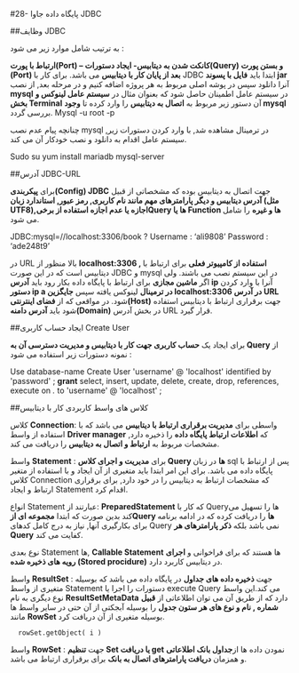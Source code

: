 #28- پایگاه داده جاوا JDBC


##وظایف JDBC


به ترتیب شامل موارد زیر می شود :


**ارتباط با پورت(Port) – کانکت شدن به دیتابیس- ایجاد دستورات(Query) و بستن پورت (Port) بعد از پایان کار با دیتابیس** می باشد. برای کار با JDBC ابتدا باید **فایل با پسوند jar** آنرا دانلود سپس در پوشه اصلی مربوط به هر پروژه اضافه کنیم و در مرحله بعد, از نصب **mysql** در سیستم عامل اطمینان حاصل شود که بعنوان مثال در **سیستم عامل لینوکس و بخش Terminal** آن دستور زیر مربوط به **اتصال به دیتابیس** را وارد کرده تا **وجود mysql** بررسی گردد.
 Mysql -u root -p

چنانچه پیام عدم نصب mysql در ترمینال مشاهده شد, با وارد کردن دستورات زیر, سیستم عامل اقدام به دانلود و نصب خودکار آن می کند.

Sudo su
yum install mariadb mysql-server


##آدرس JDBC-URL 


برای **پیکربندی(Config) JDBC** جهت اتصال به دیتابیس بوده که مشخصاتی از قبیل **آدرس دیتابیس و دیگر پارامترهای مهم مانند نام کاربری, رمز عبور, استاندارد زبان (مثل UTF8),اجازه یا عدم اجازه استفاده از برخیQuery ها یا Function ها و غیره** را شامل می شود.

JDBC:mysql=//localhost:3306/book ? Username : ‘ali9808’ Password : ‘ade248t9’

در URL بالا منظور از **localhost:3306 , استفاده از کامپیوتر فعلی** برای ارتباط با دیتابیس است که در این صورت JDBC و  mysql در این سیستم نصب می باشند. ولی اگر **ماشین مجازی** برای ارتباط با پایگاه داده بکار رود باید **آدرس ip** آنرا با وارد کردن **دستور  ip a در ترمینال** لینوکس یافته سپس **جایگزین  localhost:3306 در آدرس URL** شود. در مواقعی که از **فضای اینترنتی(Host)** جهت برقراری ارتباط با دیتابیس استفاده شود باید **آدرس دامنه(Domain)** در بخش آدرس URL قرار گیرد.


##ایجاد حساب کاربری Create User 


برای ایجاد یک **حساب کاربری جهت کار با دیتابیس و مدیریت دسترسی آن به Query** از نمونه دستورات زیر استفاده می شود :

Use database-name
Create User 'username' @ 'localhost' identified by 'password' ;
**grant** select, insert, update, delete, create, drop, references, 
execute on *.* to 'username' @ 'localhost' ;


##کلاس های واسط کاربردی کار با دیتابیس 


  کلاس  **Connection**: واسطی برای **مدیریت برقراری ارتباط با دیتابیس** می باشد که با استفاده از واسط **Driver manager** که **اطلاعات ارتباط پایگاه داده** را ذخیره دارد, مشخصات مربوط به **ارتباط و اتصال به دیتابیس** را دریافت می کند.

 واسط **Statement** : برای **مدیریت و اجرای کلاس Query ها** در زبان sql پس از ارتباط با پایگاه داده می باشد. برای این امر ابتدا باید متغیری از آن ایجاد و با استفاده از متغیر کلاس Connection که مشخصات ارتباط به دیتابیس را در خود دارد, برای برقراری ارتباط و ایجاد Statement اقدام کرد.

انواع Statement عبارتند از: **PreparedStatement** که کار با Queryها را تسهیل می کند بدین صورت که ابتدا **مجموعه ای ازQuery ها** را دریافت کرده که در ادامه برنامه برای بکارگیری آنها, نیاز به درج کامل کدهای Query نمی باشد بلکه **ذکر پارامترهای هر Query** کفایت می کند.

 نوع بعدی Statement ها, **Callable Statement** ها هستند که برای فراخوانی و **اجرای رویه های ذخیره شده (Stored procidure)** در دیتابیس کاربرد دارد.

واسط **ResultSet** : جهت **ذخیره داده های جداول** در پایگاه داده می باشد که بوسیله متغیری از واسط Statement دستورات را اجرا یا execute Query می کند.این واسط نوع دیگری به نام **ResultSetMetaData** دارد که از طریق آن می توان اطلاعاتی از **قبیل شماره , نام و نوع های هر ستون جدول** را بوسیله آبجکتی از آن حتی در سایر واسط ها مانند **RowSet** بوسیله متغیری از آن دریافت کرد.

      rowSet.getObject( i )

 واسط **RowSet** : جهت **تنظیم Set یا دریافت get** نمودن داده ها از**جداول بانک اطلاعاتی** و همزمان **دریافت پارامترهای اتصال به بانک** برای برقراری ارتباط می باشد.




